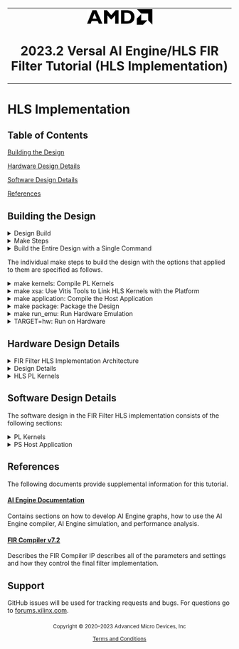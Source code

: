 <table class="sphinxhide" width="100%">
 <tr>
   <td align="center"><img src="https://raw.githubusercontent.com/Xilinx/Image-Collateral/main/xilinx-logo.png" width="30%"/><h1>2023.2 Versal AI Engine/HLS FIR Filter Tutorial (HLS Implementation)</h1>
   </td>
 </tr>
</table>

# HLS Implementation

## Table of Contents
[Building the Design](#building-the-design)

[Hardware Design Details](#hardware-design-details)

[Software Design Details](#software-design-details)

[References](#references)

## Building the Design

<details>
<summary>Design Build</summary>

### Design Build
In this section, you will build and run the FIR filter design using the HLS/DSP implementation. The difference between this implementation and the AI Engine implementation, where users compile the AI Engine design and integrate it into a larger system design (including the programmable logic (PL) kernels and processing system (PS) host application), is that the FIR filter is now implemented in PL using DSP Engines.  

At the end of this section, the design flow will generate a new directory (called `build/`). Underneath are subdirectories named `fir_hls_$(N_FIR_FILTERS)firs_$(N_FIR_TAPS)taps` (for example, `fir_hls_1firs_15taps`) depending on the value of `N_FIR_FILTERS` and `N_FIR_TAPS` chosen in the build. Each subdirectory contains the `hw_emu/` and `hw/` subfolders. The `hw_emu/` subfolder contains the build for hardware emulation. The `hw/` subfolder contains the build for the hardware run on a VCK190 board.   

</details>

<details>
<summary>Make Steps</summary>

### Make Steps
To run the following `make` steps (for example, `make kernels`, `make graph`, and so on), you must be in the `HLS/` folder.
```bash
cd HLS
```

The following options can be specified in the make steps. See the make steps for instructions how to apply them.

* TARGET: it can be set to "hw" or "hw_emu" to build the design in hardware or hardware emulation flow. Default is "hw_emu".

* N_FIR_FILTERS: specifies the number of FIR filters in the chain. Default is 1.

* N_FIR_TAPS: specifies the number of FIR filter taps. Default is 15.

* EN_TRACE: Flag to enable trace data to be captured. 0 is disabled and 1 is enabled. Default is 0.

The Makefile uses the following directory references:

```
#Relative FIR filter directory
RELATIVE_PROJECT_DIR := ./

#Absolute FIR filter directory = <user path>/Tutorials/AI_Engine/filter_AIEvsDSP
PROJECT_REPO := $(shell readlink -f $(RELATIVE_PROJECT_DIR))

DESIGN_REPO  := $(PROJECT_REPO)/design
PL_SRC_REPO  := $(DESIGN_REPO)/pl_src
HOST_APP_SRC := $(DESIGN_REPO)/host_app_src
VIVADO_METRICS_SCRIPTS_REPO := $(DESIGN_REPO)/vivado_metrics_scripts

DIRECTIVES_REPO        := $(DESIGN_REPO)/directives
SYSTEM_CONFIGS_REPO    := $(DESIGN_REPO)/system_configs
PROFILING_CONFIGS_REPO := $(DESIGN_REPO)/profiling_configs
EXEC_SCRIPTS_REPO      := $(DESIGN_REPO)/exec_scripts
PYTHON_SCRIPTS_REPO    := $(DESIGN_REPO)/python_scripts

BASE_BLD_DIR := $(PROJECT_REPO)/build
FIR_TAPS_BLD_DIR := $(BASE_BLD_DIR)/fir_$(N_FIR_TAPS)_taps
FIR_FILTERS_DIR  := $(FIR_TAPS_BLD_DIR)/x$(N_FIR_FILTERS)_firs
BUILD_TARGET_DIR := $(FIR_FILTERS_DIR)/$(TARGET)

REPORTS_REPO := $(PROJECT_REPO)/reports_dir
BLD_REPORTS_DIR := $(REPORTS_REPO)/fir_$(N_FIR_TAPS)_taps/x$(N_FIR_FILTERS)_firs

EMBEDDED_PACKAGE_OUT := $(BUILD_TARGET_DIR)/package
EMBEDDED_EXEC_SCRIPT := run_script.sh
```

</details>

<details>
<summary>Build the Entire Design with a Single Command</summary>

### Build the Entire Design with a Single Command
If you are already familiar with the AI Engine and Vitis accelerated kernel compilation flows, you can build the entire design with one command:

```bash
make run (default hardware emulation, 1 filter 15 taps, no trace enabled)
```
or
```bash
make run TARGET=hw N_FIR_FILTERS=1 N_FIR_TAPS=15 EN_TRACE=1   (hardware, 1 FIR filters, each with 15 taps, enable tracing)
```

This command runs the `make kernels`,`make xsa`,`make application`,`make package` and `make run_emu` for hardware emulation or to run on hardware (VCK190 board) depending on the `TARGET` you specify. The default `TARGET` without specification is hw_emu. The settings also apply to the following individual make steps.

**Note**

1. The generated files for a particular build are placed under individual directory: `build/fir_$(N_FIR_TAPS)_taps/x$(N_FIR_FILTERS)_firs`
2. See the specification in each make step for options used and location of input and output files.

</details>

The individual make steps to build the design with the options that applied to them are specified as follows.

<details>
<summary>make kernels: Compile PL Kernels</summary>

### make kernels: Compile PL Kernels
In this step, the Vitis compiler takes any kernels (RTL or HLS C) in the PL region of the target platform (`xilinx_vck190_base_202320_1`) and compiles them into their respective XO files.

The following commands compiles the kernels (default TARGET=hw_emu, N_FIR_FILTERS=1, N_FIR_TAPS=15, EN_TRACE=0):

```
make kernels
```

The expanded command is as follows:
```
mkdir -p build/fir_$(N_FIR_TAPS)_taps/x$(N_FIR_FILTERS)_firs/hw_emu

cd build/fir_$(N_FIR_TAPS)_taps/x$(N_FIR_FILTERS)_firs/hw_emu

v++ --target hw_emu					\
   	--hls.pre_tcl design/directives/hls_pre.tcl		\
	--hls.clock 500000000:fir_hls 			\
	-D N_FIR_FILTERS=$(N_FIR_FILTERS)		\
	-D N_FIR_TAPS=$(N_FIR_TAPS)			\
	--platform xilinx_vck190_base_202320_1		\
	--include design/pl_src 		\
	--save-temps 					\
	--temp_dir build/fir_$(N_FIR_TAPS)_taps/x$(N_FIR_FILTERS)_firs/hw_emu/_x 					\
	--verbose 					\
	-g -c 						\
	-k fir_hls 					\
	design/pl_src/fir_hls.cpp 		\
	-o fir_hls.hw_emu.xo   

v++ --target hw_emu					\
	--hls.clock 300000000:datamover 			\
	-D N_FIR_FILTERS=$(N_FIR_FILTERS)		\
	-D N_FIR_TAPS=$(N_FIR_TAPS)			\
	--platform xilinx_vck190_base_202320_1		\
	--include design/pl_src 			\
	--save-temps 					\
	--temp_dir build/fir_$(N_FIR_TAPS)_taps/x$(N_FIR_FILTERS)_firs/hw_emu/_x 					\
	--verbose 					\
	-g -c 						\
	-k datamover 					\
	design/pl_src/datamover.cpp 		\
	-o datamover.hw_emu.xo   

 ```
Summary of the switches used:
|Switch|Description|
|  ---  |  ---  |
|--target \| -t [hw\|hw_emu]|Specifies the build target.|
|--hls.clock | Specifies a frequency in Hz at which the listed kernel(s) should be compiled by Vitis HLS. |
|--platform \| -f|Specifies the name of a supported acceleration platform as specified by the $PLATFORM_REPO_PATHS environment variable or the full path to the platform XPFM file.|
|--save-temps \| -s|Directs the Vitis compiler command to save intermediate files/directories created during the compilation and link process. Use the `--temp_dir` option to specify a location to write the intermediate files to.|
|--temp_dir <string>|This allows you to manage the location where the tool writes temporary files created during the build process. The temporary results are written by the Vitis compiler, and then removed, unless the `--save-temps` option is also specified.|
|--verbose|Display verbose/debug information.|
| -g | Generates code for debugging the kernel during software emulation. Using this option adds features to facilitate debugging the kernel as it is compiled. |
|--compile \| -c|Required for compilation to generate XO files from kernel source files.|
|--kernel \<arg\>\|-k \<arg\>|Compile only the specified kernel from the input file. Only one -k option is allowed per Vitis compiler command.|
|--output \| -o|Specifies the name of the output file generated by the V++ command. The compilation process output name must end with the XO file suffix.|

[Detailed Description of All Vitis Compiler Switches](https://docs.xilinx.com/r/en-US/ug1393-vitis-application-acceleration/v-Command)

|Input|Description|
|  ---  |  ---  |
|fir_hls.cpp|The FIR filter chain PL kernel source code.|
|datamover.cpp|The data-mover PL kernel source code.|

|Output|Description|
|  ---  |  ---  |
|fir_hls.hw/hw_emu.xo|The FIR filter chain PL kernel object file.|
|datamover.hw/hw_emu.xo|The stream-to-memory-mapped data-mover kernel object file.|

</details>

<details>
<summary>make xsa: Use Vitis Tools to Link HLS Kernels with the Platform</summary>

### make xsa: Use Vitis Tools to Link HLS Kernels with the Platform
After the PL HLS kernels have been compiled, you can use the Vitis compiler to link them with the platform to generate an XSA file.

The Vitis tools allow you to integrate the HLS kernels into an existing extensible platform. This is an automated step from a software developer perspective where the platform chosen is provided by the hardware designer (or you can opt to use one of the many extensible base platforms provided by AMD and the Vitis tools build the hardware design and integrate the PL kernels into the design).

To test this feature in this tutorial, use the base VCK190 platform to build the design.

The command to run this step is shown as follows (default TARGET=hw_emu, N_FIR_FILTERS=1, N_FIR_TAPS=15, EN_TRACE=0):
```
make xsa
```

The expanded command is as follows:
```
cd build/fir_$(N_FIR_TAPS)_taps/x$(N_FIR_FILTERS)_firs/hw_emu

v++ -l 				\
	--platform xilinx_vck190_base_202320_1 		\
	--include design/pl_src 		\
	--save-temps 					\
	--temp_dir build/fir_$(N_FIR_TAPS)_taps/x$(N_FIR_FILTERS)_firs/hw_emu/_x \
	--verbose 					\
	-g 						\
	--clock.defaultTolerance 0.001 			\
	--clock.freqHz 300000000:datamover_0 		\
	--clock.freqHz 500000000:fir_hls_0 		\
	--config design/system_configs/system.cfg 	\
	--vivado.prop run.synth_1.{STEPS.SYNTH_DESIGN.ARGS.CONTROL_SET_OPT_THRESHOLD}={16} \
	--advanced.param compiler.userPostSysLinkOverlayTcl=$(DIRECTIVES_REPO)/post_sys_link.tcl \
	-o vck190_hls_fir.hw_emu.xsa  		\
	datamover.hw_emu.xo					\
  	fir_hls.hw_emu.xo

```

If EN_TRACE is enabled, the following `v++` flags are also set:
```
	--profile.trace_memory DDR			\
	--profile.data datamover:datamover_0:all \
	--profile.data fir_hls:dir_hls_0:all

```
By enabling EN_TRACE=1 timing violation occurs for 10 filters,tolerance of WNS=-0.050 is set:
```
--xp param:compiler.worstNegativeSlack=-0.050
```

This captures the trace data for the ports specified.

Summary of the Switches used:

|Switch|Description|
|  ---  |  ---  |
|--platform \| -f|Specifies the name of a supported acceleration platform as specified by the $PLATFORM_REPO_PATHS environment variable or the full path to the platform XPFM file.|
|--save-temps \| -s|Directs the `v++` command to save intermediate files/directories created during the compilation and link process. Use the `--temp_dir` option to specify a location to write the intermediate files to.|
|--temp_dir <string>|This allows you to manage the location where the tool writes temporary files created during the build process. The temporary results are written by the Vitis compiler, and then removed, unless the `--save-temps` option is also specified.|
|--verbose|Display verbose/debug information.|
| -g | Generates code for debugging the kernel during software emulation. Using this option adds features to facilitate debugging the kernel as it is compiled. |
|--clock.freqHz \<freq_in_Hz\>:\<cu\>\[.\<clk_pin\>\]|Specifies a clock frequency in Hz and assigns it to a list of associated compute units (CUs) and optionally specific clock pins on the CU.|
|--config <config_file>|Specifies a configuration file containing `v++` switches.|
|--target \| -t [hw\|hw_emu]|Specifies the build target.|
|--output \| -o|Specifies the name of the output file generated by the `v++` command. The linking process output file name must end with the .xsa suffix|
|--profile.data [<kernel_name>\|all]:[<cu_name>\|all]:[<interface_name>\|all]\(:[counters\|all]\)|Enables monitoring of data ports through the monitor IPs. This option needs to be specified during linking. [Detailed Profiling Options](https://docs.xilinx.com/r/en-US/ug1393-vitis-application-acceleration/profile-Options) |
|--profile.trace_memory \<FIFO\>:\<size\>\|\<MEMORY\>[\<n\>]|When building the hardware target \(-t=hw\), use this option to specify the type and amount of memory to use for capturing trace data. [Detailed Profiling Options](https://docs.xilinx.com/r/en-US/ug1393-vitis-application-acceleration/profile-Options) |

[Detailed Description of All Vitis Compiler Switches](https://docs.xilinx.com/r/en-US/ug1393-vitis-application-acceleration/v-Command)
[Linking the Kernels in Vitis](https://docs.xilinx.com/r/en-US/ug1393-vitis-application-acceleration/Linking-the-System)

|Inputs Sources|Description|
|  ---  |  ---  |
|datamover.hw/hw_emu.xo|The data-mover kernel object file.|
|fir_hls.hw/hw_emu.xo|The FIR filter chain PL kernel object file.|

|Output Objects|Description|
|  ---  |  ---  |
|vck190_hls_fir.hw_emu.xsa|Compiled Platform Binary Container|

</details>

 <details>
<summary>make application: Compile the Host Application</summary>

### make application: Compile the Host Application
You can compile the host application by following the typical cross-compilation flow for the Cortex-A72. To build the application run the following command (default TARGET=hw_emu, N_FIR_FILTERS=1, N_FIR_TAPS=15, EN_TRACE=0):
```
make application
```

The expanded command is as follows:
```
aarch64-linux-gnu-g++ 	-O 					\
			-c -std=c++17 				\
			-D__linux__ 				\
			-DXAIE_DEBUG				\
         		-DITER_CNT=8 				\
         		-DN_FIR_FILTERS=1			\
         		-DN_FIR_TAPS=15 			\
			-I$(SDKTARGETSYSROOT)/usr/include/xrt 		\
			-I$(SDKTARGETSYSROOT)/usr/include		\
			-I$(SDKTARGETSYSROOT)/usr/lib			\
			-Idesign/host_app_src		\
			-Idesign/pl_src		\
			 design/app_src/fir_aie_app.cpp \
			-o fir_aie_app.o 			\
			-L$(SDKTARGETSYSROOT)/usr/lib 			\
			-lxrt_coreutil

aarch64-linux-gnu-g++ 	fir_hls_app.o			\
			-L$(SDKTARGETSYSROOT)/usr/lib 	\
			-lxrt_coreutil 			\
			-o build/fir_$(N_FIR_TAPS)_taps/x$(N_FIR_FILTERS)_firs/hw_emu/fir_hls_xrt.elf
```
Summary of the Switches used:
|Switch|Description|
|  ---  |  ---  |
|-O \| Optimize| Optimizing compilation takes somewhat more time, and a lot more memory for a large function. With -O, the compiler tries to reduce code size and execution time, without performing any optimizations that can take a great deal of compilation time.|
|-c |Compile or assemble the source files, but do not link.|
|-std=<\standard\>|Set the language standard.|
|-D__linux__| |
|-DXAIE_DEBUG|Enable debug interface capabilities where certain core status, event status, or stack trace can be dumped out.|
|-D\<Pre-processor Macro String\>=\<value\>|Pass Pre-processor Macro definitions to the cross-compiler.|
|-I \<dir\>|Add the directory `dir` to the list of directories to be searched for header files.|
|-o \<file\>|Place output in file `<file>`. This applies regardless of the output being produced, whether it be an executable file, an object file, an assembler file or preprocessed C code.|
|-l\<library\>|Search the library named `library` when linking. The 2D-FFT tutorial requires `adf_api_xrt` and `xrt_coreutil` libraries.|
|-L \<dir\>|Add directory `<dir>` to the list of directories to be searched for -l.|

[XRT Documentation](https://xilinx.github.io/XRT/master/html/index.html)
[Details of Host Application Programming](https://docs.xilinx.com/r/en-US/ug1076-ai-engine-environment/Host-Programming-for-Bare-Metal)

|Inputs Sources|Description|
|  ---  |  ---  |
|fir_hls_app.cpp|Host processor application source code file that will run on an A72 processor.|

|Intermediate Objects|Description|
|  ---  |  ---  |
|fir_hls_app.o|Compiled host processor application object.|


|Output Objects|Description|
|  ---  |  ---  |
|fir_hls_xrt.elf|The executable that will run on an A72 processor.|

</details>

<details>
<summary>make package: Package the Design</summary>

### make package: Package the Design
With the HLS kernel outputs created, as well as the new platform, you can now generate the programmable device image (PDI) and a package to be used on an SD card. The PDI contains all executables, bitstreams, configurations of the device. The packaged SD card directory contains everything to boot Linux, the generated applications, and `.xclbin`.

The command to run this step is as follows (default TARGET=hw_emu, N_FIR_FILTERS=1, N_FIR_TAPS=15, EN_TRACE=0):
```
make package
```

or
```
cd ../build/fir_hls_$(N_FIR_FILTERS)firs_$(N_FIR_TAPS)taps/hw_emu

v++	-p  							\
	-t hw_emu						\
	--save-temps						\
	--temp_dir build/fir_$(N_FIR_TAPS)_taps/x$(N_FIR_FILTERS)_firs/hw_emu/_x			\
	-f xilinx_vck190_base_202320_1									\
	--package.rootfs $(COMMON_IMAGE_VERSAL)/rootfs.ext4 						\
	--package.kernel_image $(COMMON_IMAGE_VERSAL)/Image 						\
	--package.boot_mode=sd										\
	--package.out_dir build/fir_$(N_FIR_TAPS)_taps/x$(N_FIR_FILTERS)_firs/hw_emu/package	  	\
	--package.image_format=ext4									\
	--package.sd_file build/fir_$(N_FIR_TAPS)_taps/x$(N_FIR_FILTERS)_firs/hw_emu/fir_hls_xrt.elf    \
			  build/fir_$(N_FIR_TAPS)_taps/x$(N_FIR_FILTERS)_firs/hw_emu/vck190_hls_fir.hw_emu.xsa 	\
			  --package.sd_file design//exec_scripts/run_script.sh
```
If EN_TRACE is enabled, the following `v++` flags are also set:
```
	--package.sd_file design/profiling_configs/xrt.ini
```
This will include the XRT ini file which includes tracing parameters.

|Switch|Description|
|  ---  |  ---  |
|--package \| -p|Packages the final product at the end of the Vitis compile and link build process.|
|--target \| -t [hw\|hw_emu]|Specifies the build target.|
|--save-temps \| -s|Directs the V++ command to save intermediate files/directories created during the compilation and link process. Use the `--temp_dir` option to specify a location to write the intermediate files to.|
|--temp_dir <string>|This allows you to manage the location where the tool writes temporary files created during the build process. The temporary results are written by the Vitis compiler, and then removed, unless the `--save-temps` option is also specified.|
|--platform \| -f|Specifies the name of a supported acceleration platform as specified by the $PLATFORM_REPO_PATHS environment variable or the full path to the platform XPFM file.|
|--package.sd_dir \<arg\>|Where <arg> specifies a folder to package into the sd_card directory/image. The contents of the directory are copied to a sub-folder of the sd_card folder.|
|--package.rootfs \<arg\>|Where \<arg\> specifies the absolute or relative path to a processed Linux root file system file. The platform RootFS file is available for download from xilinx.com. Refer to the Vitis Software Platform Installation for more information.|
|--package.kernel_image \<arg\>|Where \<arg\> specifies the absolute or relative path to a Linux kernel image file. Overrides the existing image available in the platform. The platform image file is available for download from xilinx.com. Refer to the Vitis Software Platform Installation for more information.|
|--package.boot_mode \<arg\>|Where \<arg\> specifies <ospi\|qspi\|sd> Boot mode used for running the application in emulation or on hardware.|
|--package.image_format|Where \<arg\> specifies \<ext4\|fat32\> output image file format. `ext4`: Linux file system and `fat32`: Windows file system|
|--package.sd_file|Where \<arg\> specifies an ELF or other data file to package into the `sd_card` directory/image. This option can be used repeatedly to specify multiple files to add to the `sd_card`.|


[Detailed Description of All Vitis Compiler Switches](https://docs.xilinx.com/r/en-US/ug1393-vitis-application-acceleration/v-Command)
[Details of Packaging the System](https://docs.xilinx.com/r/en-US/ug1076-ai-engine-environment/Packaging)

|Inputs Sources|Description|
|  ---  |  ---  |
|$(COMMON_IMAGE_VERSAL)/rootfs.ext4|The Root Filesystem file for Petalinux.|
|$(PLATFORM_REPO_PATHS)/Image|The pre-built Petalinux Image the processor boots from.|
|$(BUILD_TARGET_DIR)/fir_hls_xrt.elf|The PS Host Application executables created in the `make application` step.|
|$(BUILD_TARGET_DIR)/vck190_hls_fir.hw_emu.xsa|The XSA file created in the `make xsa` step.|

The output of the V++ Package step is the package directory that contains the contents to run hardware emulation.

|Output Objects|Description|
|  ---  |  ---  |
|$(BUILD_TARGET_DIR)/package|The hardware emulation package that contains the boot file, hardware emulation launch script, the PLM and PMC boot files, the PMC and QEMU command argument specification files, and the Vivado tools simulation folder.|

</details>

<details>
<summary>make run_emu: Run Hardware Emulation</summary>

### make run_emu: Run Hardware Emulation
After packaging, everything is set to run emulation or hardware.
To run emulation use the following command (default TARGET=hw_emu, N_FIR_FILTERS=1, N_FIR_TAPS=15, EN_TRACE=0):
```
make run_emu
```
or
```
cd build/fir_$(N_FIR_TAPS)_taps/x$(N_FIR_FILTERS)_firs/hw_emu/package
./launch_hw_emu.sh
```
When launched, you will see the QEMU simulator load. Wait for the autoboot countdown to go to zero, and after a few minutes, you will see the root Linux prompt come up:
```bash
root@versal-rootfs-common-2023_2:~#
```

In some cases, the following error might come up on the screen:
```
root@versal-rootfs-common-2023_2:~## xinit: giving up
xinit: unable to connect to X server: Connection refused
xinit: server error
Enabling notebook extension jupyter-js-widgets/extension...
      - Validating: OK
[C 13:46:09.233 NotebookApp] Bad config encountered during initialization:
[C 13:46:09.239 NotebookApp] No such notebook dir: ''/usr/share/example-notebooks''
```
The error can be ignored. Press <enter> to return to the root prompt.

After the root prompt comes up, run the following commands to run the design:  
```
mount /dev/mmcblk0p1 /mnt
cd /mnt
./fir_hls_xrt.elf a.xclbin
```
The `fir_hls_xrt.elf` should execute, and after a few minutes, you should see the output with *TEST PASSED* on the console. When this is shown, run the following keyboard command to exit the QEMU instance:

```
#To exit QEMU Simulation
Press Ctrl-A, let go of the keyboard, and then press x
```

To run with waveform do the following:
```
cd build/fir_$(N_FIR_TAPS)_taps/x$(N_FIR_FILTERS)_firs/hw_emu/package
./launch_hw_emu.sh -g
```
The XSIM Waveform Viewer is launched. Drag and drop the signals into the Viewer and click Play to start the emulation. Go back to the terminal and wait for the Linux prompt to show up.

In the XSIM Waveform Viewer, you will see the signals you added to the waveform adjusting over the execution of the design. Once done, hit the pause button and close the window to end the emulation.

</details>

<details>
<summary>TARGET=hw: Run on Hardware</summary>

### Run on Hardware

To run the design in hardware, re-run the following "make" steps with TARGET=hw and other applicable options (see the make steps above)
```
make kernels     TARGET=hw
make xsa         TARGET=hw
make application TARGET=hw
make package     TARGET=hw
```
this can also be done is a single step as follows:
```
make build TARGET=hw
```

Now follow **Steps 1-9** to run the `fir_hls_xrt.elf` executable on your VCK190 board.

**Step 1.** Ensure your board is powered OFF.

**Step 2.** Use an SD card writer (such as balenaEtcher) to flash the `sd_card.img` file onto an SD card.

**Step 3.** Plug the flashed SD card into the top slot of the VCK190 board.

**Step 4.** Set the switch SW1 Mode\[3:0\]=1110 = OFF OFF OFF ON.

**Step 5.** Connect your computer to the VCK190 board using the included USB cable.

**Step 6.** Open a TeraTerm terminal and select the correct COM port. Set the port settings to the following:
```
Port: <COMMXX>
Speed: 115200
Data: 8 bit
Parity: none
Stop Bits: 1 bit
Flow control: none
Transmit delay: 0 msec/char 0 msec/line
```

**Step 7.** Power ON the board.

**Step 8.** Wait until you see the `root@versal-rootfs-common-2023_2` Linux command prompt. Press enter a few times to get past any `xinit` errors.

**Step 9.** Run the following commands into the TeraTerm terminal:
```
mount /dev/mmcblk0p1 /mnt
cd /mnt
./fir_hls_xrt.elf a.xclbin
```

After execution completes and the testcase passes data integrity check, 'TEST PASSED' should appear on the terminal.

</details>

## Hardware Design Details
<details>
<summary>FIR Filter HLS Implementation Architecture</summary>

### FIR Filter HLS Implementation Architecture

The following figure shows a high level block diagram of the design. The test harness consists of the compute kernel and the data mover kernel. This setup is maintained in the two implementations (using HLS/DSP engines in this section of the tutorial and AI Engine in the other). In this setup, the interface between the data mover kernel and FIR filter kernel is AXI4-Stream. The data width of both the kernels is 128-bit, and they run at 250 MHz, providing a transfer rate of up to 1.2 GSPS.

![Image of FIR Filter HLS implementation architecture](images/fir_hls_block_diagram.png)

</details>

<details>
<summary>Design Details</summary>

### Design Details
The design in this tutorial starts with a base platform containing the control interface and processing system (CIPS), NoC, and AI Engine and the interfaces among them. The v++ linker step builds on top of the base platform by adding the PL kernels. To add the various functions in a system level design, PL kernels are added to the base platform depending on the application, that is, the PL kernels present in each design may vary. In the design, the components are added by v++ -l step (make XSA in the tool flow section above) and include the following:
* FIR Filter Chain kernel (`fir_hls.[hw|hw_emu].xo`)
* data mover kernel (`datamover.[hw|hw_emu].xo`)
* connections interfaces defined in system configuration file (system.cfg)

To see a schematic view of the design with the extended platform as shown in the following figure, open in the Vivado tool:

`build/fir_hls_$(N_FIR_FILTERS)firs_$(N_FIR_TAPS)taps/[hw|hw_emu]/_x/link/vivado/vpl/prj/prj.xpr`

![Image of FIR Filter HLS Platform schematic](images/FIR_HLS_64_TAPS_vivado.PNG)

The actual FIR filter chain itself is implemented in a HLS PL kernel, which connects the specified number of filters together in a chain. For purposes of simplicity in comparing the designs, all the filters in the chain are identical, though it is unlikely such a chain would be used in a practical application.

Notice the system debugging and profiling IP (DPA) is added to the PL region of the device to capture AI Engine run-time trace data if the EN_TRACE option is enabled in the design. The datamover kernel and the AI Engine array interface are both operating at 300 MHz.

</details>

<details>
<summary>HLS PL Kernels</summary>

### HLS PL Kernels
In the HLS implementation of the FIR Filter design, the AI Engine is not used and therefore there are no AI Engine-related kernels and graphs. The compute and datamover functions are implemented as HLS kernels in the PL region.

The PL kernel `fir_hls` implements the FIR filter chain.  It contains a single AXI-stream input port and a single AXI-stream output port.  Since the FIR function requires no initialization, no additional control/status ports are required.

The PL-based data mover consists of DATAMOVER kernels. It moves a data pattern into the AI Engine array using a streaming interface. The final FIR output from the AI Engine array is moved back into the datamover kernel by way of a streaming interface and is checked for errors. The AI Engine array interface with the datamover kernel uses an AXI4-Stream interface.
Some additional details regarding the data mover kernels include:

**DATAMOVER**
* The data width is 128-bit.
* The frequency is 300 MHz.

</details>

## Software Design Details
The software design in the FIR Filter HLS implementation consists of the following sections:

<details>
<summary>PL Kernels</summary>

### PL Kernels
For the HLS implementation of this design, the data mover kernel and the FIR filter chain are all implmented in HLS.

#### fir_hls (fir_hls.cpp)
The fir_filter kernel consists of a single AXI-stream input and AXI-stream output.  The kernel makes use of the FIR Compiler IP, the same one that can be instantiated as an IP in Vivado tools. In HLS, it is instantiated as an object in the HLS code, and then cascaded together into a chain by the design.

The following include allows us to utilize the FIR Compiler interface provided in the HLS IP libraries from the Vitis HLS Libraries Reference:
```
#include <fir_hls.h>
```   

This header files provides a parameterization struct (`hls::ip_fir::params_t`) that sets the static parameters of the filter:
```
struct fir_params : hls::ip_fir::params_t {
    static const unsigned num_coeffs    = N_FIR_TAPS;
    static const double   coeff_vec[N_FIR_TAPS];
    static const unsigned coeff_width   = 16;
    static const unsigned input_width   = 16;
    static const unsigned output_width  = 16;
    static const unsigned output_rounding_mode = hls::ip_fir::truncate_lsbs;
   #if N_FIR_TAPS == 15
     static const unsigned input_length  = WINDOW_LENGTH_HALF;
     static const unsigned output_length = WINDOW_LENGTH_HALF;
     static const unsigned sample_period = SAMP_PERIOD;
   #else
     static const unsigned input_length  = WINDOW_LENGTH;
     static const unsigned output_length = WINDOW_LENGTH;
     static const unsigned sample_period = SAMP_PERIOD;
   #endif
    static const unsigned coeff_structure = hls::ip_fir::symmetric;
};
```
Here we set key non-default values for the filter, the number of taps, the tap vectors (in `coeff_vec`), data widths, truncation mode, and filter structure.

Note that the FIR filter wrapper has the concept of an input/output length, which is called WINDOW_LENGTH. This is unrelated to FIR_WINDOW_SIZE in the AI Engine version of the design. In AI Engine graph design, data is processed in fixed size batches (windows), and FIR_WINDOW_SIZE specifies the size of these physical buffers. Here the buffer size will directly impact latency.

In the HLS (DSP) implementation, arrays (windows) are a means of passing data to functions, but these data arrays are ultimately translated into AXI-streams. For this implementation, WINDOW_SIZE is made to be 64k.

To match the performance of 15 taps of AIE with HLS , we have used multi instance method only for 15 taps. 
The following section instantiates arrays of filter objects (one for real values, one for imaginary):
```
#if N_FIR_TAPS == 15
static hls::FIR<fir_params> fir_real[N_FIR_FILTERS*2];
static hls::FIR<fir_params> fir_imag[N_FIR_FILTERS*2];
#else
static hls::FIR<fir_params> fir_real[N_FIR_FILTERS];
static hls::FIR<fir_params> fir_imag[N_FIR_FILTERS];
#endif

```

In `fir_hls.cpp` file,`complex_split` function is used to take the incoming array (stream) of 128-bit data, and split each word into two 16-bit word streams:
```
void complex_split(
        hls::stream<ap_axiu<128, 0, 0, 0>> &strmInp,
        DataWindow_t DataRealInp, DataWindow_t DataImagInp
        )
{
CMPLX_SPLIT_LOOP:for(int ix = 0; ix < WINDOW_LENGTH; ix += 4) {
#pragma HLS PIPELINE II=1

                     ap_axiu<128, 0, 0, 0> fir_inp = strmInp.read();

                     // To enable Dataflow...
                     Data_t tmp_imag_inp[4];
                     Data_t tmp_real_inp[4];
                     //#pragma HLS ARRAY_RESHAPE variable=tmp_imag_inp cyclic factor=4 dim=1
                     //#pragma HLS ARRAY_RESHAPE variable=tmp_real_inp cyclic factor=4 dim=1

                     tmp_imag_inp[0].range(15, 0) = fir_inp.data.range(15, 0);
                     tmp_real_inp[0].range(15, 0) = fir_inp.data.range(31, 16);

                     tmp_imag_inp[1].range(15, 0) = fir_inp.data.range(47, 32);
                     tmp_real_inp[1].range(15, 0) = fir_inp.data.range(63, 48);

                     tmp_imag_inp[2].range(15, 0) = fir_inp.data.range(79, 64);
                     tmp_real_inp[2].range(15, 0) = fir_inp.data.range(95, 80);

                     tmp_imag_inp[3].range(15, 0) = fir_inp.data.range(111, 96);
                     tmp_real_inp[3].range(15, 0) = fir_inp.data.range(127, 112);

                     DataImagInp[ix] = tmp_imag_inp[0];
                     DataRealInp[ix] = tmp_real_inp[0];

                     DataImagInp[ix + 1] = tmp_imag_inp[1];
                     DataRealInp[ix + 1] = tmp_real_inp[1];

                     DataImagInp[ix + 2] = tmp_imag_inp[2];
                     DataRealInp[ix + 2] = tmp_real_inp[2];

                     DataImagInp[ix + 3] = tmp_imag_inp[3];
                     DataRealInp[ix + 3] = tmp_real_inp[3];
                 }
}


```

In `fir_hls.cpp` file, `complex_merge` function is the inverse of complex_split, and used to merge the words from two incoming 16-bit streams into one 32-bit stream:
```
void complex_merge(
        DataWindow_t DataRealOut, DataWindow_t DataImagOut,
        hls::stream<ap_axiu<128, 0, 0, 0>> &strmOut
        )
{
CMPLX_MERGE_LOOP:for(int ix = 0; ix < WINDOW_LENGTH; ix += 4) {
#pragma HLS PIPELINE II=1

                     ap_axiu<128, 0, 0, 0> fir_out;

                     fir_out.data.range(15,  0) = DataImagOut[ix].range(15, 0);
                     fir_out.data.range(31, 16) = DataRealOut[ix].range(15, 0);

                     fir_out.data.range(47, 32) = DataImagOut[ix + 1].range(15, 0);
                     fir_out.data.range(63, 48) = DataRealOut[ix + 1].range(15, 0);

                     fir_out.data.range(79, 64) = DataImagOut[ix + 2].range(15, 0);
                     fir_out.data.range(95, 80) = DataRealOut[ix + 2].range(15, 0);

                     fir_out.data.range(111,  96) = DataImagOut[ix + 3].range(15, 0);
                     fir_out.data.range(127, 112) = DataRealOut[ix + 3].range(15, 0);

                     strmOut.write(fir_out);
                 }
}

```

The function `fir_wrap` is used to construct the filter chain. It uses a series of #if/#elif preprocessor directives to enable the code, since it was not possible to generate it iteratively using a loop. (The limitation being synthesis of arrays of arrays).
```
void fir_wrap(
        hls::stream<ap_axiu<128, 0, 0, 0>> &strmInp,
        hls::stream<ap_axiu<128, 0, 0, 0>> &strmOut
        )
{
#pragma HLS dataflow

    DataWindow_t DataRealInp, DataImagInp;
    DataWindow_t DataRealOut, DataImagOut;
#pragma HLS stream variable=DataRealInp depth=16
#pragma HLS stream variable=DataRealOut depth=16
#pragma HLS stream variable=DataImagInp depth=16
#pragma HLS stream variable=DataImagOut depth=16
#pragma HLS ARRAY_RESHAPE variable=DataRealInp cyclic factor=4 dim=1
#pragma HLS ARRAY_RESHAPE variable=DataImagInp cyclic factor=4 dim=1
#pragma HLS ARRAY_RESHAPE variable=DataRealOut cyclic factor=4 dim=1
#pragma HLS ARRAY_RESHAPE variable=DataImagOut cyclic factor=4 dim=1

#if (N_FIR_TAPS == 15)   
    DataWindow_t DataRealInp_buff1, DataImagInp_buff1;
    DataWindow_t DataRealInp_buff2, DataImagInp_buff2;
    DataWindow_t DataRealOut_buff1, DataImagOut_buff1;
    DataWindow_t DataRealOut_buff2, DataImagOut_buff2;
#pragma HLS stream variable=DataRealInp_buff1 depth=16
#pragma HLS stream variable=DataImagInp_buff1 depth=16
#pragma HLS stream variable=DataRealInp_buff2 depth=16
#pragma HLS stream variable=DataImagInp_buff2 depth=16
#pragma HLS stream variable=DataRealOut_buff1 depth=16
#pragma HLS stream variable=DataImagOut_buff1 depth=16
#pragma HLS stream variable=DataRealOut_buff2 depth=16
#pragma HLS stream variable=DataImagOut_buff2 depth=16
#else
    DataWindow_t DataRealOut_buff, DataImagOut_buff;
    DataWindow_t DataRealInp_buff, DataImagInp_buff;
#pragma HLS stream variable=DataRealInp_buff depth=16
#pragma HLS stream variable=DataImagInp_buff depth=16
#pragma HLS stream variable=DataRealOut_buff depth=16
#pragma HLS stream variable=DataImagOut_buff depth=16
#endif

    complex_split(strmInp, DataRealInp, DataImagInp);
#if (N_FIR_TAPS == 15)   
    buffInp_15tap(DataRealInp, DataImagInp, DataRealInp_buff1, DataImagInp_buff1, DataRealInp_buff2, DataImagInp_buff2);
#else
    buffInp(DataRealInp, DataImagInp, DataRealInp_buff, DataImagInp_buff);
#endif

#if (N_FIR_FILTERS == 1)
#if (N_FIR_TAPS == 15)
    fir_real[0].run(DataRealInp_buff1, DataRealOut_buff1);
    fir_imag[0].run(DataImagInp_buff1, DataImagOut_buff1);
    fir_real[1].run(DataRealInp_buff2, DataRealOut_buff2);
    fir_imag[1].run(DataImagInp_buff2, DataImagOut_buff2);
#else
    fir_real[0].run(DataRealInp_buff, DataRealOut_buff);
    fir_imag[0].run(DataImagInp_buff, DataImagOut_buff);
#endif

#elif (N_FIR_FILTERS > 1)
#if (N_FIR_TAPS == 15)
    DataWindow_t DataReal_a0, DataImag_a0;
    DataWindow_t DataReal_a1, DataImag_a1;
#pragma HLS stream variable=DataReal_a0 depth=16
#pragma HLS stream variable=DataImag_a0 depth=16
#pragma HLS stream variable=DataReal_a1 depth=16
#pragma HLS stream variable=DataImag_a1 depth=16

    fir_real[0].run(DataRealInp_buff1, DataReal_a0);
    fir_imag[0].run(DataImagInp_buff1, DataImag_a0);
    fir_real[1].run(DataRealInp_buff2, DataReal_a1);
    fir_imag[1].run(DataImagInp_buff2, DataImag_a1);
#else
    DataWindow_t DataReal_0, DataImag_0;
#pragma HLS stream variable=DataReal_0 depth=16
#pragma HLS stream variable=DataImag_0 depth=16

    fir_real[0].run(DataRealInp_buff, DataReal_0);
    fir_imag[0].run(DataImagInp_buff, DataImag_0);
#endif

#endif

#if (N_FIR_FILTERS == 2)
    fir_real[1].run(DataReal_0, DataRealOut_buff);
    fir_imag[1].run(DataImag_0, DataImagOut_buff);

#elif (N_FIR_FILTERS > 2)
#if (N_FIR_TAPS == 15)
    DataWindow_t DataReal_b0, DataImag_b0;
    DataWindow_t DataReal_b1, DataImag_b1;
#pragma HLS stream variable=DataReal_b0 depth=16
#pragma HLS stream variable=DataImag_b0 depth=16
#pragma HLS stream variable=DataReal_b1 depth=16
#pragma HLS stream variable=DataImag_b1 depth=16

    fir_real[2].run(DataReal_a0, DataReal_b0);
    fir_imag[2].run(DataImag_a0, DataImag_b0);
    fir_real[3].run(DataReal_a1, DataReal_b1);
    fir_imag[3].run(DataImag_a1, DataImag_b1);
#else
    DataWindow_t DataReal_1, DataImag_1;
#pragma HLS stream variable=DataReal_1 depth=16
#pragma HLS stream variable=DataImag_1 depth=16

    fir_real[1].run(DataReal_0, DataReal_1);
    fir_imag[1].run(DataImag_0, DataImag_1);
#endif

#endif


..etc
```
The #pragma HLS dataflow directive instructs the compile to run the two processes to run in parallel, much as would be done in RTL.


Finally, the `fir_hls` function it a top-level module / kernel available to be linked together to the other HLS kernels.

##### Arguments
The FIR kernel takes the following arguments:
* `hls::stream<ap_axiu<128, 0, 0, 0>>` is a data type defined in `ap_axi_sdata.h`. It is a special data class used for data transfer when using a streaming platform. The parameter `<D>` is the data width of the streaming interface which is set to 128. The remaining three parameters should be set to 0.

The fir_hls kernel also specifies the following pragmas to help optimize the kernel code and adhere to interface protocols:
```
 #pragma HLS interface axis port=strmInp
 #pragma HLS interface axis port=strmOut
   
 #pragma HLS INTERFACE s_axilite port=iterCnt bundle=control
 #pragma HLS INTERFACE s_axilite port=return bundle=control
```

#### datamover (datamover.cpp)

The datamover kernel reads and writes data from and to the AI Engine array, through the AXI4-Stream interface.

##### Arguments
The datamover kernel takes the following arguments:
* `ap_int<N>` is an arbitrary precision integer data type defined in `ap_int.h` where `N` is a bit-size from 1-1024. In this design, the bit-size is set to 128.
* `hls::stream<qdma_axis<D,0,0,0>>` is a data type defined in `ap_axi_sdata.h`. It is a special data class used for data transfer when using a streaming platform. The parameter `<D>` is the data width of the streaming interface which is set to 128. The remaining three parameters should be set to 0.

The datamover kernel also specifies the following pragmas to help optimize the kernel code and adhere to interface protocols:

##### pragma HLS INTERFACE s_axilite
The datamover kernels has one `s_axilite` interface (specifying an AXI4-Lite slave I/O protocol) with `bundle=control` associated with all the arguments (`size` and `iterCnt`). This interface is also associated with `return`.

##### pragma HLS INTERFACE axis
The datamover kernel has one `axis` interface (specifying an AXI4-Stream I/O protocol).

##### pragma HLS PIPELINE II=1
The datamover kernel has a `for` loop that is a candidate for burst read because the memory addresses per loop iteration are consecutive (`ARBURST=INCR`). To pipeline this `for` loop, you can use this pragma by setting the initiation interval (`II`) = 1.

</details>

<details>
<summary>PS Host Application</summary>

### PS Host Application
The FIR filter HLS(DSP) tutorial uses the embedded PS as an external controller to control the AI Engine graph and data mover PL kernel. Review [Programming the PS Host Application Section in the AI Engine Documentation](#ai-engine-documentation) to understand the process to create a host application. Note that unlike the AI Engine implementation, there are no AI Engine graphs and associated control code.

Within the PS host application, two classes are defined (datamover_class), which defines methods used to control and monitor the corresponding kernels.

The main sections of the PS host application code is described in the following subsections:

#### load_xclbin Function
This function is responsible for loading the XCLBIN file into the device.

#### Datamover Class
This class provides the following methods for controlling/monitoring this kernel:
* init(): opens the kernel, and sets the kernel parameters (location of the buffer object, and its length).
* run(): starts execution of the datamover kernel
* waitTo_complete(): waits for the datamover kernel to finish
* close(): closes the input data buffer object and kernel

#### Main Function
This is the main PS application code that controls the kernels and runs data through the design. The various steps this code goes through is described in the following subsections.

##### 1. Check Command Line Argument
The beginning of the A72 application is represented by the main function. It takes in one command line argument: an XCLBIN file.

##### 2. Open XCLBIN
The A72 application loads the XCLBIN binary file and creates the data mover kernels to be executed on the device.

##### 3. Create and Initialize Data Mover Kernels
Create the kernel objects and initialize them.

##### 4. Run Data Mover Kernels
Start execution of the datamover kernel.

##### 5. Wait for Data Mover Kernels to Complete
Wait for the datamover kernel to complete.

##### 6. Verify Output Results
Compare data in output with the reference golden data and get the error count from the kernel.

##### 7. Release Allocated Resources
Close the datamover kernel objects.

</details>

## References
The following documents provide supplemental information for this tutorial.

#### [AI Engine Documentation](https://docs.xilinx.com/search/all?filters=Document_ID~%2522UG1076%2522_%2522UG1079%2522&content-lang=en-US)
Contains sections on how to develop AI Engine graphs, how to use the AI Engine compiler, AI Engine simulation, and performance analysis.

#### [ FIR Compiler v7.2](https://docs.xilinx.com/r/en-US/pg149-fir-compiler)
Describes the FIR Compiler IP describes all of the parameters and settings and how they control the final filter implementation.


## Support

GitHub issues will be used for tracking requests and bugs. For questions go to [forums.xilinx.com](http://forums.xilinx.com/).



<p class="sphinxhide" align="center"><sub>Copyright © 2020–2023 Advanced Micro Devices, Inc</sub></p>

<p class="sphinxhide" align="center"><sup><a href="https://www.amd.com/en/corporate/copyright">Terms and Conditions</a></sup></p>
